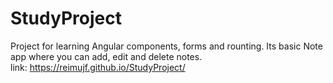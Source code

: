 # StudyProject
Project for learning Angular components, forms and rounting. Its basic Note app where you can add, edit and delete notes. <br />
link: https://reimujf.github.io/StudyProject/
